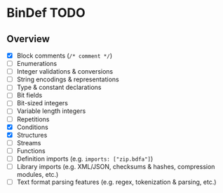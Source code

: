 # BinDef TODO

## Overview

- [X] Block comments (`/* comment */`)
- [ ] Enumerations
- [ ] Integer validations & conversions
- [ ] String encodings & representations
- [ ] Type & constant declarations
- [ ] Bit fields
- [ ] Bit-sized integers
- [ ] Variable length integers
- [ ] Repetitions
- [X] Conditions
- [X] Structures
- [ ] Streams
- [ ] Functions
- [ ] Definition imports (e.g. `imports: ["zip.bdfa"]`)
- [ ] Library imports (e.g. XML/JSON, checksums & hashes, compression modules, etc.)
- [ ] Text format parsing features (e.g. regex, tokenization & parsing, etc.)
